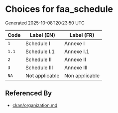 # Choices for faa_schedule

Generated 2025-10-08T20:23:50 UTC

| Code | Label (EN) | Label (FR) |
|------|------------|------------|
| `1` | Schedule I | Annexe I |
| `1.1` | Schedule I.1 | Annexe I.1 |
| `2` | Schedule II | Annexe II |
| `3` | Schedule III | Annexe III |
| `NA` | Not applicable | Non applicable |


## Referenced By

- [ckan/organization.md](../ckan/organization.md)
